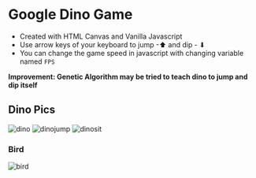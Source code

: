 # Google Dino Game
- Created with HTML Canvas and Vanilla Javascript
- Use arrow keys of your keyboard to jump -⬆ and dip - ⬇
- You can change the game speed in javascript with changing variable named <code>FPS</code>

**Improvement: Genetic Algorithm may be tried to teach dino to jump and dip itself**


## Dino Pics
![dino](https://i.ibb.co/KXf9WNm/dino1.png) 
![dinojump](https://i.ibb.co/HPSLHz3/dinojump.png) 
![dinosit](https://i.ibb.co/bFhnSGW/dinosit1.png) <br>
### Bird
![bird](https://i.ibb.co/VDdhMFj/kus1.png) <br>
